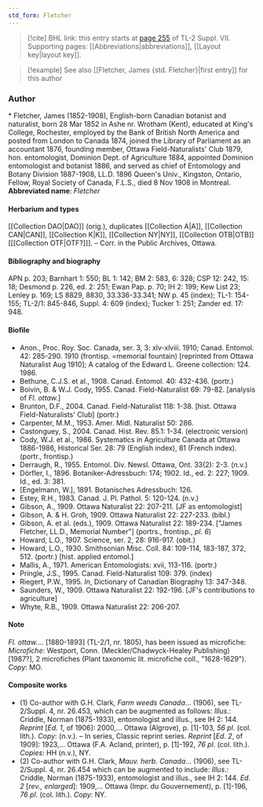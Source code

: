```yaml
---
std_form: Fletcher
---
```


> [!cite] BHL link: this entry starts at [page 255](https://www.biodiversitylibrary.org/page/33259759) of TL-2 Suppl. VII.
> Supporting pages: [[Abbreviations|abbreviations]], [[Layout key|layout key]].

> [!example] See also [[Fletcher, James {std. Fletcher}|first entry]] for this author

### Author

\* Fletcher, James (1852-1908), English-born Canadian botanist and naturalist, born 28 Mar 1852 in Ashe nr. Wrotham (Kent), educated at King's College, Rochester, employed by the Bank of British North America and posted from London to Canada 1874, joined the Library of Parliament as an accountant 1876, founding member, Ottawa Field-Naturalists' Club 1879, hon. entomologist, Dominion Dept. of Agriculture 1884, appointed Dominion entomologist and botanist 1886, and served as chief of Entomology and Botany Division 1887-1908, LL.D. 1896 Queen's Univ., Kingston, Ontario, Fellow, Royal Society of Canada, F.L.S., died 8 Nov 1908 in Montreal. 
**Abbreviated name**: *Fletcher*

#### Herbarium and types

[[Collection DAO|DAO]] (orig.), duplicates [[Collection A|A]], [[Collection CAN|CAN]], [[Collection K|K]], [[Collection NY|NY]], [[Collection OTB|OTB]] \[[[Collection OTF|OTF?]]\]. – Corr. in the Public Archives, Ottawa.

#### Bibliography and biography

APN p. 203; Barnhart 1: 550; BL 1: 142; BM 2: 583, 6: 328; CSP 12: 242, 15: 18; Desmond p. 226, ed. 2: 251; Ewan Pap. p. 70; IH 2: 199; Kew List 23; Lenley p. 169; LS 8829, 8830, 33.336-33.341; NW p. 45 (index); TL-1: 154-155; TL-2/1: 845-846, Suppl. 4: 609 (index); Tucker 1: 251; Zander ed. 17: 948.

#### Biofile

- Anon., Proc. Roy. Soc. Canada, ser. 3, 3: xlv-xlviii. 1910; Canad. Entomol. 42: 285-290. 1910 (frontisp. =memorial fountain) \[reprinted from Ottawa Naturalist Aug 1910\]; A catalog of the Edward L. Greene collection: 124. 1986.
- Bethune, C.J.S. et al., 1908. Canad. Entomol. 40: 432-436. (portr.)
- Boivin, B. & W.J. Cody, 1955. Canad. Field-Naturalist 69: 79-82. \[analysis of *Fl. ottaw.*\]
- Brunton, D.F., 2004. Canad. Field-Naturalist 118: 1-38. \[hist. Ottawa Field-Naturalists' Club\] (portr.)
- Carpenter, M.M., 1953. Amer. Midl. Naturalist 50: 286.
- Castonguey, S., 2004. Canad. Hist. Rev. 85.1: 1-34. (electronic version)
- Cody, W.J. et al., 1986. Systematics in Agriculture Canada at Ottawa 1886-1986, Historical Ser. 28: 79 (English index), 81 (French index). (portr., frontisp.)
- Derraugh, R., 1955. Entomol. Div. Newsl. Ottawa, Ont. 33(2): 2-3. (n.v.)
- Dörfler, I., 1896. Botaniker-Adressbuch: 174; 1902. Id., ed. 2: 227; 1909. Id., ed. 3: 381.
- \[Engelmann, W.\], 1891. Botanisches Adressbuch: 126.
- Estey, R.H., 1983. Canad. J. Pl. Pathol. 5: 120-124. (n.v.)
- Gibson, A., 1909. Ottawa Naturalist 22: 207-211. \[JF as entomologist\]
- Gibson, A. & H. Groh, 1909. Ottawa Naturalist 22: 227-233. (bibl.)
- Gibson, A. et al. (eds.), 1909. Ottawa Naturalist 22: 189-234. \["James Fletcher, LL.D., Memorial Number"\] (portrs., frontisp., *pl. 6*)
- Howard, L.O., 1907. Science, ser. 2, 28: 916-917. (obit.)
- Howard, L.O., 1930. Smithsonian Misc. Coll. 84: 109-114, 183-187, 372, 512. (portr.) \[hist. applied entomol.\]
- Mallis, A., 1971. American Entomologists: xvii, 113-116. (portr.)
- Pringle, J.S., 1995. Canad. Field-Naturalist 109: 379. (index)
- Riegert, P.W., 1995. *In*, Dictionary of Canadian Biography 13: 347-348.
- Saunders, W., 1909. Ottawa Naturalist 22: 192-196. \[JF's contributions to agriculture\]
- Whyte, R.B., 1909. Ottawa Naturalist 22: 206-207.

#### Note

*Fl. ottaw.*... \[1880-1893\] (TL-2/1, nr. 1805), has been issued as microfiche: *Microfiche*: Westport, Conn. (Meckler/Chadwyck-Healey Publishing) \[1987?\], 2 microfiches (Plant taxonomic lit. microfiche coll., "1628-1629"). *Copy*: MO.

#### Composite works

- (1) Co-author with G.H. Clark, *Farm weeds Canada*... (1906), see TL-2/Suppl. 4, nr. 26.453, which can be augmented as follows:
*Illus*.: Criddle, Norman (1875-1933), entomologist and illus., see IH 2: 144. *Reprint* \[*Ed. 1*, of 1906\]: 2000,... Ottawa (Algrove), p. \[1\]-103, *56 pl*. (col. lith.). *Copy*:
(n.v.). – In series, Classic reprint series.
*Reprint* \[*Ed. 2*, of 1909\]: 1923,... Ottawa (F.A. Acland, printer), p. \[1\]-192, *76 pl*. (col. lith.). *Copies*: HH (n.v.), NY.
- (2) Co-author with G.H. Clark, *Mauv. herb. Canada*... (1906), see TL-2/Suppl. 4, nr.
26.454 which can be augmented to include:
*Illus*.: Criddle, Norman (1875-1933), entomologist and illus., see IH 2: 144. *Ed. 2* \[*rev., enlarged*\]: 1909,... Ottawa (Impr. du Gouvernement), p. \[1\]-196, *76 pl*. (col. lith.). *Copy*: NY.

